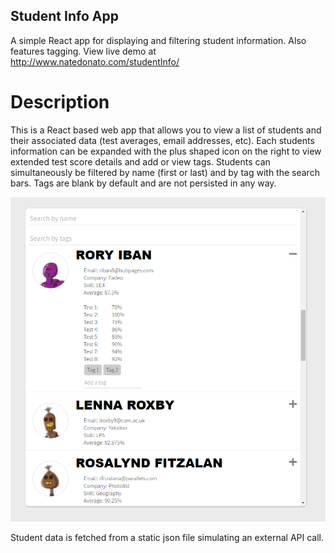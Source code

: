## Student Info App
A simple React app for displaying and filtering student information.  Also features tagging.
View live demo at http://www.natedonato.com/studentInfo/

# Description
This is a React based web app that allows you to view a list of students and their associated data (test averages, email addresses, etc).  Each students information can be expanded with the plus shaped icon on the right to view extended test score details and add or view tags. Students can simultaneously be filtered by name (first or last) and by tag with the search bars.  Tags are blank by default and are not persisted in any way.

<img src="https://raw.githubusercontent.com/natedonato/studentInfo/master/public/sampleScreen.png" > 

Student data is fetched from a static json file simulating an external API call.
